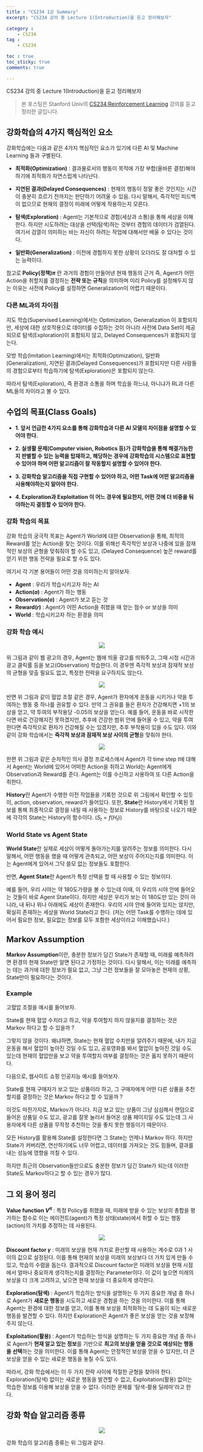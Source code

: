 ```yaml
---
title : "CS234 1강 Summary"
excerpt: "CS234 강의 중 Lecture 1(Introduction)을 듣고 정리해보자"

category :
    - CS234
tag :
    - CS234

toc : true
toc_sticky: true
comments: true

---
```


CS234 강의 중 Lecture 1(Introduction)을 듣고 정리해보자

> 본 포스팅은 Stanford Univ의 [CS234:Reinforcement Learning](https://www.youtube.com/playlist?list=PLoROMvodv4rOSOPzutgyCTapiGlY2Nd8u) 강의를 듣고 정리한 글입니다.

## 강화학습의 4가지 핵심적인 요소

강화학습에는 다음과 같은 4가지 핵심적인 요소가 있기에 다른 AI 및 Machine Learning 들과 구별된다.

- **최적화(Optimization)** : 결과물로서의 행동이 목적에 가장 부합(올바른 결정)해야 하기에 최적화가 자연스럽게 나타난다.

- **지연된 결과(Delayed Consequences)** : 현재의 행동이 정말 좋은 것인지는 시간이 충분히 흐르기 전까지는 판단하기 어려울 수 있음. 다시 말해서, 즉각적인 피드백이 없으므로 현재의 결정이 미래에 어떻게 작용하는지 모른다.

- **탐색(Exploration)** : Agent는 기본적으로 경험(세상과 소통)을 통해 세상을 이해한다. 하지만 시도하려는 대상을 선택(탐색)하는 것부터 경험의 데이터가 검열된다. 여기서 검열이 의미하는 바는 자신이 하려는 작업에 대해서만 배울 수 있다는 것이다.

- **일반화(Generalization)** : 이전에 경험하지 못한 상황이 오더라도 잘 대처할 수 있는 능력이다.

참고로 **Policy(정책)$\pi$** 란 과거의 경험이 만들어낸 현재 행동의 근거 즉, Agent가 어떤 Action을 취할지를 결정하는 **전략 또는 규칙**을 의미하며 미리 Policy를 설정해두지 않는 이유는 사전에 Policy를 설정하면 Generalization이 어렵기 때문이다. 


### 다른 ML과의 차이점 

지도 학습(Supervised Learning)에서는 Optimization, Generalization 이 포함되지만, 세상에 대한 상호작용으로 데이터를 수집하는 것이 아니라 사전에 Data Set이 제공되므로 탐색(Exploration)이 포함되지 않고, Delayed Consequences가 포함되지 않는다.

모방 학습(Imitation Learning)에서는 최적화(Optimization), 일반화(Generalization), 지연된 결과(Delayed Consequences)가 포함되지만 다른 사람들의 경험으로부터 학습하기에 탐색(Exploration)은 포함되지 않는다.

따라서 탐색(Exploration), 즉 환경과 소통을 하며 학습을 하느냐, 아니냐가 RL과 다른 ML들의 차이라고 볼 수 있다.


## 수업의 목표(Class Goals)

- **1. 앞서 언급한 4가지 요소를 통해 강화학습과 다른 AI 모델의 차이점을 설명할 수 있어야 한다.**

- **2. 실생활 문제(Computer vision, Robotics 등)가 강화학습을 통해 해결가능한지 판별할 수 있는 능력을 탑재하고, 해당하는 경우에 강화학습의 시스템으로 표현할 수 있어야 하며 어떤 알고리즘이 잘 작동할지 설명할 수 있어야 한다.**

- **3. 강화학습 알고리즘을 직접 구현할 수 있어야 하고, 어떤 Task에 어떤 알고리즘을 사용해야하는지 알아야 한다.**

- **4. Exploration과 Exploitation 이 어느 경우에 필요한지, 어떤 것에 더 비중을 둬야하는지 결정할 수 있어야 한다.**


### 강화 학습의 목표

강화 학습의 궁극적 목표는 Agent가 World에 대한 Observation을 통해, 최적의 Reward를 얻는 Action을 찾는 것이다. 이를 위해선  즉각적인 보상과 나중에 있을 잠재적인 보상의 균형을 맞춰줘야 할 수도 있고, (Delayed Consequence) 높은 reward를 얻기 위한 행동 전략을 필요로 할 수도 있다. 

여기서 각 기본 용어들이 어떤 것을 의미하는지 알아보자.

- **Agent** : 우리가 학습시키고자 하는 AI
- **Action($a$)** : Agent가 하는 행동
- **Observation($o$)** : Agent가 보고 듣는 것
- **Reward($r$)** : Agent가 어떤 Action을 취했을 때 얻는 점수 or 보상을 의미
- **World** : 학습시키고자 하는 환경을 의미

### 강화 학습 예시

<p align="center"><img src="https://github.com/jebeom/jebeom.github.io/assets/107978090/3d79aed0-f376-4bc6-817d-b958eabc3ae9" ></p>  

위 그림과 같이 웹 광고의 경우, Agent는 웹에 띄울 광고를 띄워주고, 그때 시청 시간과 광고 클릭률 등을 보고(Observation) 학습한다. 이 경우엔 즉각적 보상과 잠재적 보상의 균형을 맞출 필요도 없고, 특정한 전략을 요구하지도 않는다.  


<p align="center"><img src="https://github.com/jebeom/jebeom.github.io/assets/107978090/7f9cf69a-bd5e-4239-8858-0bd0db6fbe1b" ></p>  

반면 위 그림과 같이 혈압 조절 같은 경우, Agent가 환자에게 운동을 시키거나 약을 투여하는 행동 중 하나를 권유할 수 있다. 만약 그 권유를 들은 환자가 건강해지면 +1의 보상을 얻고, 약 투여의 부작용당 -0.05의 보상을 얻는다. 예를 들어, 운동을 바로 시작한다면 바로 건강해지진 못하겠지만, 추후에 건강한 범위 안에 들어올 수 있고, 약을 투여한다면 즉각적으로 환자가 건강해질 수는 있겠지만, 추후 부작용이 있을 수도 있다. 이와 같이 강화 학습에서는 **즉각적 보상과 잠재적 보상 사이의 균형**을 맞춰야 한다.

<p align="center"><img src="https://github.com/jebeom/jebeom.github.io/assets/107978090/0a3e0eb0-e699-4328-98ae-c677c2db47e7" ></p>

한편 위 그림과 같은 순차적인 의사 결정 프로세스에서 Agent가 각 time step $t$에 대해서 Agent는 World에 있어서 어떠한 Action을 취하고 World는 Agent에게 Observation과 Reward를 준다. Agent는 이를 수신하고 사용하여 또 다른 Action을 취한다.

**History**란 Agent가 수행한 이전 작업들을 기록한 것으로 위 그림에서 확인할 수 있듯이, action, observation, reward가 들어있다. 또한, **State**란 History에서 기록된 정보를 통해 최종적으로 결정을 내릴 때 사용하는 정보로 History를 바탕으로 나오기 때문에 각각의 State는 History의 함수이다. ($S_{t} = f(H_{t})$)

 
### World State vs Agent State

**World State**란 실제로 세상이 어떻게 돌아가는지를 알려주는 정보를 의미한다. 다시 말해서, 어떤 행동을 했을 때 어떻게 관측되고, 어떤 보상이 주어지는지를 의미한다. 이는 Agent에게 있어서 그닥 쓸모 없는 정보들도 포함한다.

반면, **Agent State**란 Agent가 특정 선택을 할 때 사용할 수 있는 정보이다.

예를 들어, 우리 시야는 약 180도가량을 볼 수 있는데 이때, 이 우리의 시야 안에 들어오는 것들이 바로 Agent State이다. 하지만 세상은 우리가 보는 이 180도만 있는 것이 아니라, 내 뒤나 위나 아래에도 세상이 존재한다. 우리의 시야 안에 들어와 있지는 않지만, 확실히 존재하는 세상을 World State라고 한다. (저는 어떤 Task를 수행하는 데에 있어서 필요한 정보, 필요없는 정보를 모두 포함한 세상이라고 이해했습니다.)

## Markov Assumption

**Markov Assumption**이란, 충분한 정보가 담긴 State가 존재할 때, 미래를 예측하려면 환경의 현재 State만 알면 된다고 가정하는 것이다. 다시 말해서, 이는 미래를 예측하는 데는 과거에 대한 정보가 필요 없고, 그냥 그런 정보들을 잘 모아놓은 현재의 상황, State만이 필요하다는 것이다.

### Example

고혈압 조절을 예시를 들어보자.

State를 현재 혈압 수치라고 하고, 약을 투여할지 하지 않을지를 결정하는 것은 Markov 하다고 할 수 있을까 ?

그렇지 않을 것이다. 왜냐하면, State는 현재 혈압 수치만을 알려주기 때문에, 내가 지금 운동을 해서 혈압이 높아진 것일 수도 있고, 공포영화를 봐서 혈압이 높아진 것일 수도 있는데 현재의 혈압만을 보고 약을 투여할지 여부를 결정하는 것은 옳지 못하기 때문이다.

다음으로, 웹사이트 쇼핑 인공지능 예시를 들어보자.

State를 현재 구매자가 보고 있는 상품이라 하고, 그 구매자에게 어떤 다른 상품을 추천할지를 결정하는 것은 Markov 하다고 할 수 있을까 ?

이것도 마찬가지로, Markov가 아니다. 지금 보고 있는 상품이 그냥 심심해서 랜덤으로 들어온 상품일 수도 있고, 광고를 잘못 눌러서 들어온 상품 페이지일 수도 있는데 그 사용자에게 다른 상품을 무작정 추천하는 것을 좋지 못한 행동이기 때문이다.

모든 History를 활용해 State를 설정한다면 그 State는 언제나 Markov 하다. 하지만 State가 커버리면, 연산하기에도 너무 어렵고, 데이터를 가져오는 것도 힘들며, 결과를 내는 성능에 영향을 끼칠 수 있다. 

하지만 최근의 Observation들만으로도 충분한 정보가 담긴 State가 되는데 이러한 State도 Markov하다고 할 수 있는 경우가 많다.

## 그 외 용어 정리

**Value function $V^{\pi}$** : 특정 Policy를 취했을 때, 미래에 받을 수 있는 보상의 총합을 평가하는 함수로 이는 에이전트(agent)가 특정 상태(state)에서 취할 수 있는 행동(action)의 가치를 추정하는 데 사용된다.

<p align="center"><img src="https://github.com/jebeom/jebeom.github.io/assets/107978090/e06d1075-2a01-42de-86cf-5c230244a20a" ></p>  

**Discount factor $\gamma$** : 미래의 보상을 현재 가치로 환산할 때 사용하는 계수로 0과 1 사이의 값으로 설정된다. 이를 통해 현재의 보상을 미래의 보상보다 더 가치 있게 만들 수 있고, 학습의 수렴을 돕는다. 결과적으로 Discount factor은 미래의 보상을 현재 시점에서 얼마나 중요하게 생각하는지를 결정하는 Parameter이다. 이 값이 높으면 미래의 보상을 더 크게 고려하고, 낮으면 현재 보상을 더 중요하게 생각한다.

**Exploration(탐색)** : Agent가 학습하는 방식을 설명하는 두 가지 중요한 개념 중 하나로 Agent가 **새로운 행동**을 시도하고 새로운 경험을 하는 것을 의미한다. 이를 통해 Agent는 환경에 대한 정보를 얻고, 이를 통해 보상을 최적화하는 데 도움이 되는 새로운 행동을 발견할 수 있다. 하지만 Exploration은 Agent가 좋은 보상을 얻는 것을 보장해주지 않는다.

**Exploitation(활용)** : Agent가 학습하는 방식을 설명하는 두 가지 중요한 개념 중 하나로 Agent가 **현재 알고 있는 정보**를 기반으로 **최고의 보상을 얻을 것으로 예상되는 행동을 선택**하는 것을 의미한다. 이를 통해 Agent는 안정적인 보상을 얻을 수 있지만, 더 큰 보상을 얻을 수 있는 새로운 행동을 놓칠 수도 있다.

따라서, 강화 학습에서는 이 두 가지 전략 사이에 적절한 균형을 찾아야 한다. Exploration(탐색) 없이는 새로운 행동을 발견할 수 없고, Exploitation(활용) 없이는 학습한 정보를 이용해 보상을 얻을 수 없다. 이러한 문제를 '탐색-활용 딜레마'라고 한다.


## 강화 학습 알고리즘 종류
<p align="center"><img src="https://github.com/jebeom/jebeom.github.io/assets/107978090/468a12dc-297c-4f34-8761-96fae4acb3bb" ></p>  

강화 학습의 알고리즘 종류는 위 그림과 같다.
